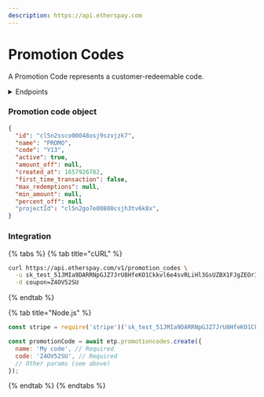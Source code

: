 ```yaml
---
description: https://api.etherspay.com
---
```


# Promotion Codes

A Promotion Code represents a customer-redeemable code.

<details>

<summary>Endpoints</summary>

<mark style="color:green;">**POST**</mark>       _/v1/promotion\_codes_

<mark style="color:orange;">**UPDATE**</mark>   _/v1/promotion\_codes/:id_

<mark style="color:blue;">**GET**</mark>          _/v1/promotion\_codes/:id_

<mark style="color:blue;">**GET**</mark>          _/v1/promotion\_codes_

<mark style="color:red;">**DELETE**</mark>    _/v1/promotion\_codes/:id_

</details>

### Promotion code object

```json
{
  "id": "cl5n2ssco00048osj9szvjzk7",
  "name": "PROMO",
  "code": "Y13",
  "active": true,
  "amount_off": null,
  "created_at": 1657926782,
  "first_time_transaction": false,
  "max_redemptions": null,
  "min_amount": null,
  "percent_off": null
  "projectId": "cl5n2go7e00800csjh3tv6k8x",
}
```

### Integration

{% tabs %}
{% tab title="cURL" %}
```bash
curl https://api.etherspay.com/v1/promotion_codes \
  -u sk_test_51JMIa9DARRNpGJZ7JrU8HfeKO1Ckkvl6e4svRLiHl3GsUZBX1FJgZEOrIY5BVMVnoXabwJVEhebYiOcUeS2AHh1X004xbHVPeM: \
  -d coupon=Z4OV52SU
```
{% endtab %}

{% tab title="Node.js" %}
```javascript
const stripe = require('stripe')('sk_test_51JMIa9DARRNpGJZ7JrU8HfeKO1Ckkvl6e4svRLiHl3GsUZBX1FJgZEOrIY5BVMVnoXabwJVEhebYiOcUeS2AHh1X004xbHVPeM');

const promotionCode = await etp.promotioncodes.create({
  name: 'My code', // Required
  code: 'Z4OV52SU', // Required
  // Other params (see above)
});
```
{% endtab %}
{% endtabs %}
